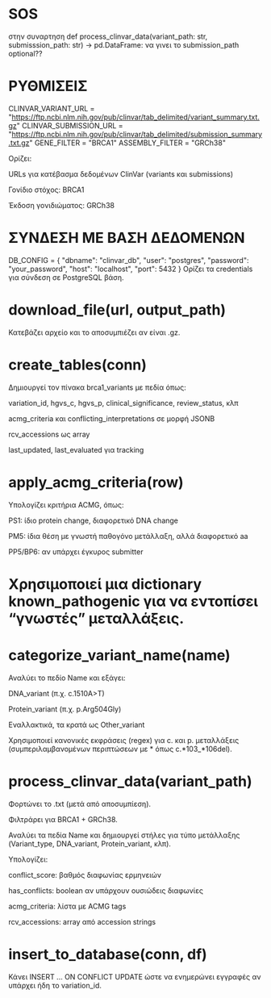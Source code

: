 # SOS
στην συναρτηση def process_clinvar_data(variant_path: str, submisssion_path: str) -> pd.DataFrame: να γινει το submission_path optional??

# ΡΥΘΜΙΣΕΙΣ
CLINVAR_VARIANT_URL = "https://ftp.ncbi.nlm.nih.gov/pub/clinvar/tab_delimited/variant_summary.txt.gz"
CLINVAR_SUBMISSION_URL = "https://ftp.ncbi.nlm.nih.gov/pub/clinvar/tab_delimited/submission_summary.txt.gz"
GENE_FILTER = "BRCA1"
ASSEMBLY_FILTER = "GRCh38"

Ορίζει:

URLs για κατέβασμα δεδομένων ClinVar (variants και submissions)

Γονίδιο στόχος: BRCA1

Έκδοση γονιδιώματος: GRCh38

# ΣΥΝΔΕΣΗ ΜΕ ΒΑΣΗ ΔΕΔΟΜΕΝΩΝ
DB_CONFIG = {
    "dbname": "clinvar_db",
    "user": "postgres",
    "password": "your_password",
    "host": "localhost",
    "port": 5432
}
Ορίζει τα credentials για σύνδεση σε PostgreSQL βάση.

# download_file(url, output_path)
Κατεβάζει αρχείο και το αποσυμπιέζει αν είναι .gz.

# create_tables(conn)
Δημιουργεί τον πίνακα brca1_variants με πεδία όπως:

variation_id, hgvs_c, hgvs_p, clinical_significance, review_status, κλπ

acmg_criteria και conflicting_interpretations σε μορφή JSONB

rcv_accessions ως array

last_updated, last_evaluated για tracking

# apply_acmg_criteria(row)
Υπολογίζει κριτήρια ACMG, όπως:

PS1: ίδιο protein change, διαφορετικό DNA change

PM5: ίδια θέση με γνωστή παθογόνο μετάλλαξη, αλλά διαφορετικό aa

PP5/BP6: αν υπάρχει έγκυρος submitter

# Χρησιμοποιεί μια dictionary known_pathogenic για να εντοπίσει “γνωστές” μεταλλάξεις.

# categorize_variant_name(name)
Αναλύει το πεδίο Name και εξάγει:

DNA_variant (π.χ. c.1510A>T)

Protein_variant (π.χ. p.Arg504Gly)

Εναλλακτικά, τα κρατά ως Other_variant

Χρησιμοποιεί κανονικές εκφράσεις (regex) για c. και p. μεταλλάξεις (συμπεριλαμβανομένων περιπτώσεων με * όπως c.*103_*106del).

# process_clinvar_data(variant_path)
Φορτώνει το .txt (μετά από αποσυμπίεση).

Φιλτράρει για BRCA1 + GRCh38.

Αναλύει τα πεδία Name και δημιουργεί στήλες για τύπο μετάλλαξης (Variant_type, DNA_variant, Protein_variant, κλπ).

Υπολογίζει:

conflict_score: βαθμός διαφωνίας ερμηνειών

has_conflicts: boolean αν υπάρχουν ουσιώδεις διαφωνίες

acmg_criteria: λίστα με ACMG tags

rcv_accessions: array από accession strings

# insert_to_database(conn, df)
Κάνει INSERT ... ON CONFLICT UPDATE ώστε να ενημερώνει εγγραφές αν υπάρχει ήδη το variation_id.

